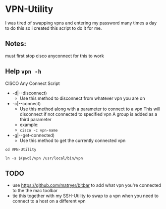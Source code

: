 # VPN-Utility
I was tired of swapping vpns and entering my password many times a day to do this
so i created this script to do it for me.

## Notes:
must first stop cisco anyconnect for this to work

## Help `vpn -h`
CISCO Any Connect Script
- -d|--disconnect)
  - Use this method to disconnect from whatever vpn you are on
- -c|--connect)
  - Use this method along with a parameter to connect to a vpn
  This will disconnect if not connected to specified vpn
  A group is added as a third parameter
  - example:
  - `cisco -c vpn-name`
- -g|--get-connected)
  - Use this method to get the currently connected vpn

`cd VPN-Utility`

`ln -s $(pwd)/vpn /usr/local/bin/vpn`


## TODO
- use https://github.com/matryer/bitbar to add what vpn you're connected to the the
mac toolbar
- tie this together with my SSH-Utility to swap to a vpn when you need to connect
to a host on a different vpn
